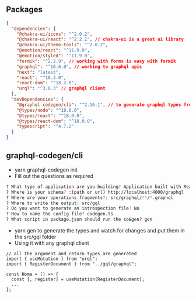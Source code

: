 ## Packages

```json
{
  "dependencies": {
    "@chakra-ui/icons": "^2.0.2",
    "@chakra-ui/react": "^2.2.1", // chakra-ui is a great ui library
    "@chakra-ui/theme-tools": "^2.0.2",
    "@emotion/react": "^11.9.0",
    "@emotion/styled": "^11.9.0",
    "formik": "^2.2.9", // working with forms is easy with formik
    "graphql": "^16.6.0", // working to graphql apis
    "next": "latest",
    "react": "^18.2.0",
    "react-dom": "^18.2.0",
    "urql": "^3.0.3" // graphql client
  },
  "devDependencies": {
    "@graphql-codegen/cli": "^2.16.1", // to generate graphql types from the source endpoint
    "@types/node": "^18.0.0",
    "@types/react": "^18.0.0",
    "@types/react-dom": "^18.0.0",
    "typescript": "^4.7.2"
  }
}
```

## graphql-codegen/cli

- yarn graphql-codegen init
- Fill out the questions as required

```bash
? What type of application are you building? Application built with React
? Where is your schema? :(path or url) http://localhost:4000/graphql
? Where are your operations fragments?: src/graphql/**/*.graphql
? Where to write the output: src/gql
? Do you want to generate an introspection file? No
? How to name the config file? codegen.ts
? What script in package.json should run the co&gen? gen
```

- yarn gen to generate the types and watch for changes and put them in the src/gql folder
- Using it with any graphql client

```tsx
// all the argument and return types are generated
import { useMutation } from "urql";
import { RegisterDocument } from "../gql/graphql";

const Home = () => {
  const [, register] = useMutation(RegisterDocument);
  ...
};
```
